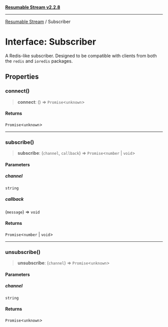 [**Resumable Stream v2.2.8**](../README.md)

***

[Resumable Stream](../README.md) / Subscriber

# Interface: Subscriber

A Redis-like subscriber. Designed to be compatible with clients from both the `redis` and `ioredis` packages.

## Properties

### connect()

> **connect**: () => `Promise`\<`unknown`\>

#### Returns

`Promise`\<`unknown`\>

***

### subscribe()

> **subscribe**: (`channel`, `callback`) => `Promise`\<`number` \| `void`\>

#### Parameters

##### channel

`string`

##### callback

(`message`) => `void`

#### Returns

`Promise`\<`number` \| `void`\>

***

### unsubscribe()

> **unsubscribe**: (`channel`) => `Promise`\<`unknown`\>

#### Parameters

##### channel

`string`

#### Returns

`Promise`\<`unknown`\>
